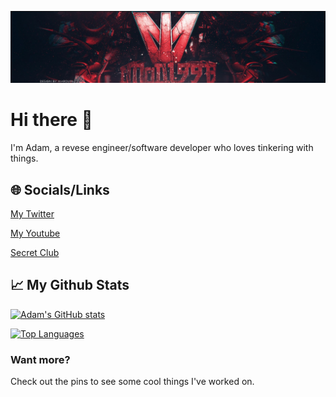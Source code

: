 [![Header](/images/banner.jpg?raw=true)][website]

# Hi there 👋
I'm Adam, a revese engineer/software developer who loves tinkering with things.

## :globe_with_meridians: Socials/Links
[My Twitter][twitter]

[My Youtube][youtube]

[Secret Club][sc]

## :chart_with_upwards_trend: My Github Stats
[![Adam's GitHub stats](https://github-readme-stats.vercel.app/api?username=iMoD1998&theme=aura_dark&show_icons=true&count_private=true)](https://github.com/anuraghazra/github-readme-stats)

[![Top Languages](https://github-readme-stats.vercel.app/api/top-langs/?username=iMoD1998&theme=aura_dark&layout=compact)](https://github.com/anuraghazra/github-readme-stats)

### Want more?
Check out the pins to see some cool things I've worked on.

[website]: https://imod1998.dev
[twitter]: https://twitter.com/iMoD1998
[youtube]: https://youtube.com/iMoD1998
[sc]: https://secret.club
